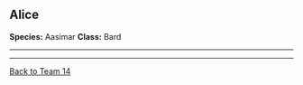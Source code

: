 ## Alice

**Species:** Aasimar 
**Class:** Bard  

---

<Information pending verification>

---

[Back to Team 14](./team_14.md)

